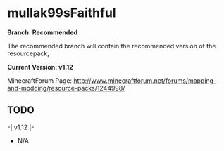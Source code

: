 # mullak99sFaithful

**Branch: Recommended**

The recommended branch will contain the recommended version of the resourcepack,

**Current Version: v1.12**

MinecraftForum Page: http://www.minecraftforum.net/forums/mapping-and-modding/resource-packs/1244998/

## TODO

-| v1.12 |-

- N/A
